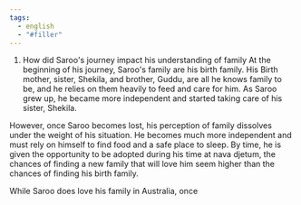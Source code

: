 ```yaml
---
tags:
  - english
  - "#filler"
---
```


1. How did Saroo's journey impact his understanding of family
At the beginning of his journey, Saroo's family are his birth family. His Birth mother, sister, Shekila, and brother, Guddu, are all he knows family to be, and he relies on them heavily to feed and care for him. As Saroo grew up, he became more independent and started taking care of his sister, Shekila. 

However, once Saroo becomes lost, his perception of family dissolves under the weight of his situation. He becomes much more independent and must rely on himself to find food and a safe place to sleep. By time, he is given the opportunity to be adopted during his time at nava djetum, the chances of finding a new family that will love him seem higher than the chances of finding his birth family.

While Saroo does love his family in Australia, once 

